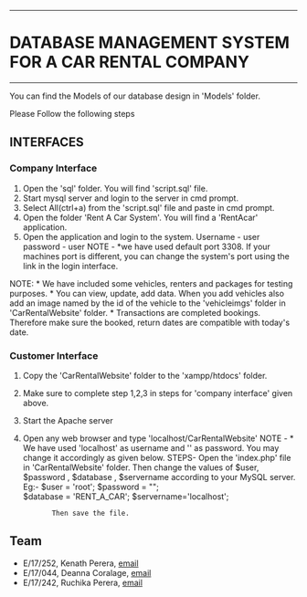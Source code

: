 ___
# DATABASE MANAGEMENT SYSTEM FOR A CAR RENTAL COMPANY
___

You can find the Models of our database design in 'Models' folder.

Please Follow the following steps

## INTERFACES

### Company Interface

1. Open the 'sql' folder. You will find 'script.sql' file.
2. Start mysql server and login to the server in cmd prompt.
3. Select All(ctrl+a) from the 'script.sql' file and paste in cmd prompt.
4. Open the folder 'Rent A Car System'. You will find a 'RentAcar' application.
5. Open the application and login to the system.
   Username - user
   password - user
   NOTE - *we have used default port 3308. If your machines port is different, you can change the system's port using the link in the login interface.


NOTE: * We have included some vehicles, renters and packages for testing purposes.
      * You can view, update, add data. When you add vehicles also add an image named by the id of the vehicle to the 'vehicleimgs' folder
	in 'CarRentalWebsite' folder.
      * Transactions are completed bookings. Therefore make sure the booked, return dates are compatible with today's date.



### Customer Interface

1. Copy the 'CarRentalWebsite' folder to the 'xampp/htdocs' folder.
2. Make sure to complete step 1,2,3 in steps for 'company interface' given above.
3. Start the Apache server
4. Open any web browser and type 'localhost/CarRentalWebsite'
NOTE - * We have used 'localhost' as username and '' as password. You may change it accordingly as given below.
       STEPS- Open the 'index.php' file in 'CarRentalWebsite' folder.
              Then change the values of $user, $password , $database , $servername according to your MySQL server.
                   Eg:-  $user = 'root'; 
                         $password = "";  
                         $database = 'RENT_A_CAR';
                         $servername='localhost'; 

              Then save the file. 


## Team
-  E/17/252, Kenath Perera, [email](mailto:e17252@eng.pdn.ac.lk)
-  E/17/044, Deanna Coralage, [email](mailto:e17044@eng.pdn.ac.lk)
-  E/17/242, Ruchika Perera, [email](mailto:e17242@eng.pdn.ac.lk)
